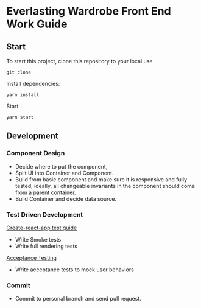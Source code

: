 # Everlasting Wardrobe Front End Work Guide

## Start
To start this project, clone this repository to your local use
```
git clone
```
Install dependencies:
```
yarn install
```
Start
```
yarn start
```

## Development
### Component Design
* Decide where to put the component,
* Split UI into Container and Component.
* Build from basic component and make sure it is responsive and fully tested, ideally, all changeable invariants in the component should come from a parent container.
* Build Container and decide data source.

### Test Driven Development
[Create-react-app test guide ](https://github.com/facebook/create-react-app/blob/master/packages/react-scripts/template/README.md#running-tests)

* Write Smoke tests
* Write full rendering tests

[Acceptance Testing](https://www.viget.com/articles/acceptance-testing-react-apps-with-jest-and-nightmare/)

* Write acceptance tests to mock user behaviors

### Commit
* Commit to personal branch and send pull request.
